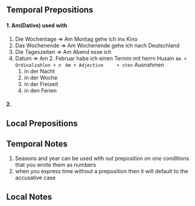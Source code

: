 
## Temporal Prepositions
#### 1. Am(Dative) used with
1. Die Wochentage   => Am Montag gehe ich ins Kino
2. Das Wochenende  => Am Wochenende gehe ich nach Deutschland
3. Die Tageszeiten     => Am Abend esse ich  
4. Datum                   => Am 2. Februar habe ich einen Termin mit herrn Husain 
	`Am + Ordinalzahlen + n `
	`Am + Adjective     + sten`
	Ausnahmen 
	1. in der Nacht
	2. in der Woche
	3. in der Freizeit
	4. in den Ferien
#### 2. 
## Local Prepositions






## Temporal Notes
1. Seasons and year can be used with out preposition on one conditions that you wrote them as numbers
2. when you express time without a preposition then it will default to the accusative case
## Local Notes
